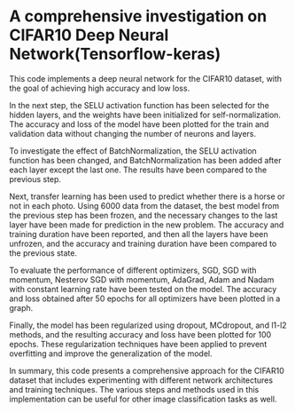 # A comprehensive investigation on CIFAR10 Deep Neural Network(Tensorflow-keras)
This code implements a deep neural network for the CIFAR10 dataset, with the goal of achieving high accuracy and low loss.

In the next step, the SELU activation function has been selected for the hidden layers, and the weights have been initialized for self-normalization. The accuracy and loss of the model have been plotted for the train and validation data without changing the number of neurons and layers.

To investigate the effect of BatchNormalization, the SELU activation function has been changed, and BatchNormalization has been added after each layer except the last one. The results have been compared to the previous step.

Next, transfer learning has been used to predict whether there is a horse or not in each photo. Using 6000 data from the dataset, the best model from the previous step has been frozen, and the necessary changes to the last layer have been made for prediction in the new problem. The accuracy and training duration have been reported, and then all the layers have been unfrozen, and the accuracy and training duration have been compared to the previous state.

To evaluate the performance of different optimizers, SGD, SGD with momentum, Nesterov SGD with momentum, AdaGrad, Adam and Nadam with constant learning rate have been tested on the model. The accuracy and loss obtained after 50 epochs for all optimizers have been plotted in a graph.

Finally, the model has been regularized using dropout, MCdropout, and l1-l2 methods, and the resulting accuracy and loss have been plotted for 100 epochs. These regularization techniques have been applied to prevent overfitting and improve the generalization of the model.

In summary, this code presents a comprehensive approach for the CIFAR10 dataset that includes experimenting with different network architectures and training techniques. The various steps and methods used in this implementation can be useful for other image classification tasks as well.
